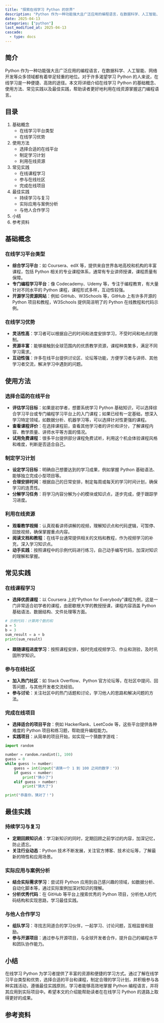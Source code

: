```yaml
---
title: "探索在线学习 Python 的世界"
description: "Python 作为一种功能强大且广泛应用的编程语言，在数据科学、人工智能、网络开发等众多领域都有着举足轻重的地位。对于许多渴望学习 Python 的人来说，在线学习是一种便捷、高效的途径。本文将详细介绍在线学习 Python 的基础概念、使用方法、常见实践以及最佳实践，帮助读者更好地利用在线资源掌握这门编程语言。"
date: 2025-04-13
categories: ["python"]
last_modified_at: 2025-04-13
cascade:
  - type: docs
---
```



## 简介
Python 作为一种功能强大且广泛应用的编程语言，在数据科学、人工智能、网络开发等众多领域都有着举足轻重的地位。对于许多渴望学习 Python 的人来说，在线学习是一种便捷、高效的途径。本文将详细介绍在线学习 Python 的基础概念、使用方法、常见实践以及最佳实践，帮助读者更好地利用在线资源掌握这门编程语言。

<!-- more -->
## 目录
1. 基础概念
    - 在线学习平台类型
    - 在线学习优势
2. 使用方法
    - 选择合适的在线平台
    - 制定学习计划
    - 利用在线资源
3. 常见实践
    - 在线课程学习
    - 参与在线社区
    - 完成在线项目
4. 最佳实践
    - 持续学习与复习
    - 实际应用与案例分析
    - 与他人合作学习
5. 小结
6. 参考资料

## 基础概念
### 在线学习平台类型
- **综合学习平台**：如 Coursera、edX 等，提供来自世界各地高校和机构的丰富课程，包括 Python 相关的专业课程体系，通常有专业讲师授课，课程质量有保障。
- **专门编程学习平台**：像 Codecademy、Udemy 等，专注于编程教育，有大量针对不同水平的 Python 课程，课程形式多样，互动性较强。
- **开源学习资源网站**：例如 GitHub、W3Schools 等，GitHub 上有许多开源的 Python 项目和教程，W3Schools 提供简洁明了的 Python 在线教程和代码示例。

### 在线学习优势
- **灵活性高**：学习者可以根据自己的时间和进度安排学习，不受时间和地点的限制。
- **资源丰富**：能够接触到全球范围内的优质教学资源，课程种类繁多，满足不同学习需求。
- **互动性强**：许多在线平台提供讨论区、论坛等功能，方便学习者与讲师、其他学习者交流，解决学习中遇到的问题。

## 使用方法
### 选择合适的在线平台
- **评估学习目标**：如果是初学者，想要系统学习 Python 基础知识，可以选择综合学习平台或专门编程学习平台上的入门课程；如果已经有一定基础，想深入学习特定领域，如数据分析、机器学习等，可以选择针对性更强的课程。
- **查看课程评价**：在选择课程前，查看其他学习者的评价和评分，了解课程内容、教学质量、讲师水平等方面的情况。
- **试用免费课程**：很多平台提供部分课程免费试听，利用这个机会体验课程风格和难度，判断是否适合自己。

### 制定学习计划
- **设定学习目标**：明确自己想要达到的学习成果，例如掌握 Python 基础语法、能够独立完成小型项目等。
- **合理安排时间**：根据自己的日常安排，制定每周或每天的学习时间计划，确保学习的连贯性。
- **分解学习任务**：将学习内容分解为小的模块或知识点，逐步完成，便于跟踪学习进度。

### 利用在线资源
- **观看教学视频**：认真观看讲师讲解的视频，理解知识点和代码逻辑，可暂停、回放视频，确保掌握重点内容。
- **阅读文档和教程**：在线平台通常提供相关的文档和教程，作为视频学习的补充，深入学习知识点。
- **动手实践**：按照课程中的示例代码进行练习，自己动手编写代码，加深对知识的理解和掌握。

## 常见实践
### 在线课程学习
- **选择优质课程**：以 Coursera 上的“Python for Everybody”课程为例，这是一门非常适合初学者的课程，由密歇根大学的教授授课，课程内容涵盖 Python 基础语法、数据结构、文件处理等方面。
```python
# 示例代码：计算两个数的和
a = 5
b = 3
sum_result = a + b
print(sum_result)  
```
- **跟随课程进度学习**：按照课程安排，按时完成视频学习、作业和测验，及时巩固所学知识。

### 参与在线社区
- **加入热门社区**：如 Stack Overflow、Python 官方论坛等，在社区中提问、回答问题，与其他开发者交流经验。
- **参与讨论**：关注社区中的热门话题和讨论，学习他人的思路和解决问题的方法。

### 完成在线项目
- **选择适合的项目平台**：例如 HackerRank、LeetCode 等，这些平台提供各种难度的 Python 项目和练习题，帮助提升编程能力。
- **实践项目**：从简单的项目开始，如实现一个猜数字游戏：
```python
import random

number = random.randint(1, 100)
guess = 0
while guess != number:
    guess = int(input("请猜一个 1 到 100 之间的数字："))
    if guess < number:
        print("猜小了")
    elif guess > number:
        print("猜大了")

print("恭喜你，猜对了！")
```

## 最佳实践
### 持续学习与复习
- **定期回顾知识点**：学习新知识的同时，定期回顾之前学过的内容，加深记忆，防止遗忘。
- **关注行业动态**：Python 技术不断发展，关注官方博客、技术论坛等，了解最新的特性和应用场景。

### 实际应用与案例分析
- **结合实际需求学习**：尝试将 Python 应用到自己感兴趣的领域，如数据分析、自动化脚本等，通过实际案例加深对知识的理解。
- **分析优秀代码**：在 GitHub 等平台上搜索优秀的 Python 项目，分析他人的代码结构和实现思路，学习最佳实践。

### 与他人合作学习
- **组队学习**：寻找志同道合的学习伙伴，一起学习、讨论问题，互相监督和鼓励。
- **参与开源项目**：通过参与开源项目，与全球开发者合作，提升自己的编程水平和团队协作能力。

## 小结
在线学习 Python 为学习者提供了丰富的资源和便捷的学习方式。通过了解在线学习平台类型和优势，选择合适的平台和课程，制定合理的学习计划，并积极参与各种实践活动，遵循最佳实践原则，学习者能够高效地掌握 Python 编程语言，并将其应用到实际项目中。希望本文的介绍能帮助读者在在线学习 Python 的道路上取得更好的成果。

## 参考资料